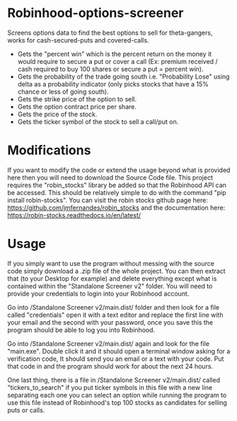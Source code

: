 # Robinhood-options-screener
Screens options data to find the best options to sell for theta-gangers, works for cash-secured-puts and covered-calls. 

* Gets the "percent win" which is the percent return on the money it would require to secure a put or cover a call (Ex: premium received / cash required to buy 100 shares or secure a put = percent win). 
* Gets the probability of the trade going south i.e. "Probability Lose" using delta as a probability indicator (only picks stocks that have a 15% chance or less of going south). 
* Gets the strike price of the option to sell. 
* Gets the option contract price per share. 
* Gets the price of the stock. 
* Gets the ticker symbol of the stock to sell a call/put on.

# Modifications
If you want to modify the code or extend the usage beyond what is provided here then you will need to download the Source Code file. This project requires the "robin_stocks" library be added so that the Robinhood API can be accessed. This should be relatively simple to do with the command "pip install robin-stocks". You can visit the robin stocks github page here: https://github.com/jmfernandes/robin_stocks and the documentation here: https://robin-stocks.readthedocs.io/en/latest/

# Usage
If you simply want to use the program without messing with the source code simply download a .zip file of the whole project. You can then extract that (to your Desktop for example) and delete everything except what is contained within the "Standalone Screener v2" folder. You will need to provide your credentials to login into your Robinhood account. 

Go into /Standalone Screener v2/main.dist/ folder and then look for a file called "credentials" open it with a text editor and replace the first line with your email and the second with your password, once you save this the program should be able to log you into Robinhood.

Go into /Standalone Screener v2/main.dist/ again and look for the file "main.exe". Double click it and it should open a terminal window asking for a verification code, It should send you an email or a text with your code. Put that code in and the program should work for about the next 24 hours. 

One last thing, there is a file in /Standalone Screener v2/main.dist/ called "tickers_to_search" if you put ticker symbols in this file with a new line separating each one you can select an option while running the program to use this file instead of Robinhood's top 100 stocks as candidates for selling puts or calls.
